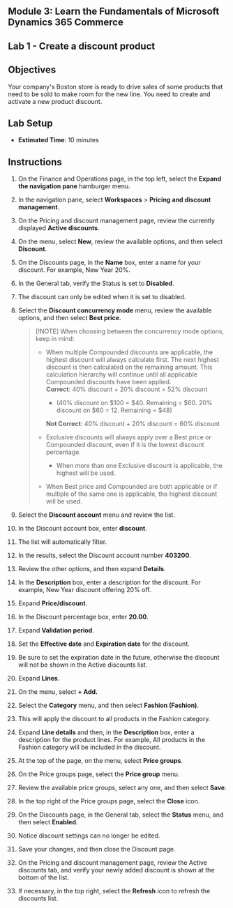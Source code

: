 ## Module 3: Learn the Fundamentals of Microsoft Dynamics 365 Commerce

## Lab 1 - Create a discount product

## Objectives

Your company's Boston store is ready to drive sales of some products that need to be sold to make room for the new line. You need to create and activate a new product discount.

## Lab Setup

   - **Estimated Time**: 10 minutes

## Instructions

1. On the Finance and Operations page, in the top left, select the **Expand the navigation pane** hamburger menu.

1. In the navigation pane, select **Workspaces** > **Pricing and discount management**.

1. On the Pricing and discount management page, review the currently displayed **Active discounts**.

1. On the menu, select **New**, review the available options, and then select **Discount**.

1. On the Discounts page, in the **Name** box, enter a name for your discount. For example, New Year 20%.

1. In the General tab, verify the Status is set to **Disabled**.

1. The discount can only be edited when it is set to disabled.

1. Select the **Discount concurrency mode** menu, review the available options, and then select **Best price**.

    >[!NOTE] When choosing between the concurrency mode options, keep in mind:
    >
    >  - When multiple Compounded discounts are applicable, the highest discount will always calculate first.  The next highest discount is then calculated on the remaining amount.  This calculation hierarchy will continue until all applicable Compounded discounts have been applied.  
    >    **Correct**: 40% discount + 20% discount = 52% discount  
    >      - (40% discount on $100 = $40. Remaining = $60.  20% discount on $60 = 12. Remaining = $48)  
    >
    >    **Not Correct**: 40% discount + 20% discount = 60% discount
    >
    >  - Exclusive discounts will always apply over a Best price or Compounded discount, even if it is the lowest discount percentage.
    >    - When more than one Exclusive discount is applicable, the highest will be used.
    >  - When Best price and Compounded are both applicable or if multiple of the same one is applicable, the highest discount will be used.

1. Select the **Discount account** menu and review the list.

1. In the Discount account box, enter **discount**.

1. The list will automatically filter.

1. In the results, select the Discount account number **403200**.

1. Review the other options, and then expand **Details**.

1. In the **Description** box, enter a description for the discount. For example, New Year discount offering 20% off.

1. Expand **Price/discount**.

1. In the Discount percentage box, enter **20.00**.

1. Expand **Validation period**.

1. Set the **Effective date** and **Expiration date** for the discount.

1. Be sure to set the expiration date in the future, otherwise the discount will not be shown in the Active discounts list.

1. Expand **Lines**.

1. On the menu, select **+ Add.**

1. Select the **Category** menu, and then select **Fashion (Fashion)**.

1. This will apply the discount to all products in the Fashion category.

1. Expand **Line details** and then, in the **Description** box, enter a description for the product lines. For example, All products in the Fashion category will be included in the discount.

1. At the top of the page, on the menu, select **Price groups**.

1. On the Price groups page, select the **Price group** menu.

1. Review the available price groups, select any one, and then select **Save**.

1. In the top right of the Price groups page, select the **Close** icon.

1. On the Discounts page, in the General tab, select the **Status** menu, and then select **Enabled**.

1. Notice discount settings can no longer be edited.

1. Save your changes, and then close the Discount page.

1. On the Pricing and discount management page, review the Active discounts tab, and verify your newly added discount is shown at the bottom of the list.

1. If necessary, in the top right, select the **Refresh** icon to refresh the discounts list.
